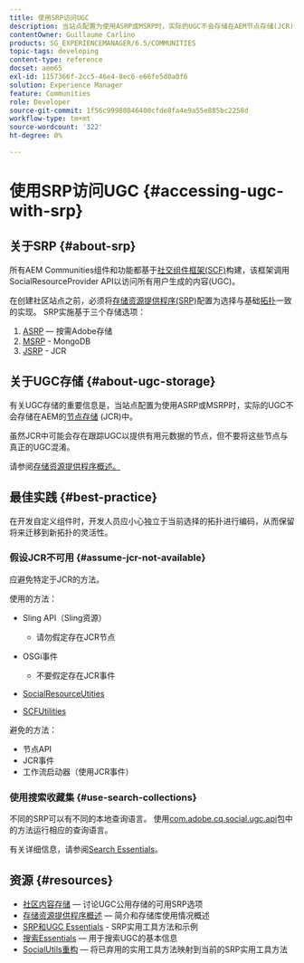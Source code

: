 ```yaml
---
title: 使用SRP访问UGC
description: 当站点配置为使用ASRP或MSRP时，实际的UGC不会存储在AEM节点存储(JCR)中
contentOwner: Guillaume Carlino
products: SG_EXPERIENCEMANAGER/6.5/COMMUNITIES
topic-tags: developing
content-type: reference
docset: aem65
exl-id: 1157366f-2cc5-46e4-8ec6-e66fe5d0a0f6
solution: Experience Manager
feature: Communities
role: Developer
source-git-commit: 1f56c99980846400cfde8fa4e9a55e885bc2258d
workflow-type: tm+mt
source-wordcount: '322'
ht-degree: 0%

---
```


# 使用SRP访问UGC {#accessing-ugc-with-srp}

## 关于SRP {#about-srp}

所有AEM Communities组件和功能都基于[社交组件框架(SCF)](/help/communities/scf.md)构建，该框架调用SocialResourceProvider API以访问所有用户生成的内容(UGC)。

在创建社区站点之前，必须将[存储资源提供程序(SRP)](/help/communities/working-with-srp.md)配置为选择与基础[拓扑](/help/communities/topologies.md)一致的实现。 SRP实施基于三个存储选项：

1. [ASRP](/help/communities/asrp.md) — 按需Adobe存储
1. [MSRP](/help/communities/msrp.md) - MongoDB
1. [JSRP](/help/communities/jsrp.md) - JCR

## 关于UGC存储 {#about-ugc-storage}

有关UGC存储的重要信息是，当站点配置为使用ASRP或MSRP时，实际的UGC不会存储在AEM的[节点存储](/help/sites-deploying/data-store-config.md) (JCR)中。

虽然JCR中可能会存在跟踪UGC以提供有用元数据的节点，但不要将这些节点与真正的UGC混淆。

请参阅[存储资源提供程序概述。](/help/communities/srp.md)

## 最佳实践 {#best-practice}

在开发自定义组件时，开发人员应小心独立于当前选择的拓扑进行编码，从而保留将来迁移到新拓扑的灵活性。

### 假设JCR不可用 {#assume-jcr-not-available}

应避免特定于JCR的方法。

使用的方法：

* Sling API（Sling资源）

   * 请勿假定存在JCR节点

* OSGi事件

   * 不要假定存在JCR事件

* [SocialResourceUtities](/help/communities/socialutils.md#socialresourceutilities-package)
* [SCFUtilities](/help/communities/socialutils.md#scfutilities-package)

避免的方法：

* 节点API
* JCR事件
* 工作流启动器（使用JCR事件）

### 使用搜索收藏集 {#use-search-collections}

不同的SRP可以有不同的本地查询语言。 使用[com.adobe.cq.social.ugc.api](https://helpx.adobe.com/experience-manager/6-5/sites/developing/using/reference-materials/javadoc/com/adobe/cq/social/ugc/api/package-summary.html)包中的方法运行相应的查询语言。

有关详细信息，请参阅[Search Essentials](/help/communities/search-implementation.md)。

## 资源 {#resources}

* [社区内容存储](/help/communities/working-with-srp.md) — 讨论UGC公用存储的可用SRP选项
* [存储资源提供程序概述](/help/communities/srp.md) — 简介和存储库使用情况概述
* [SRP和UGC Essentials](/help/communities/srp-and-ugc.md) - SRP实用工具方法和示例
* [搜索Essentials](/help/communities/search-implementation.md) — 用于搜索UGC的基本信息
* [SocialUtils重构](/help/communities/socialutils.md) — 将已弃用的实用工具方法映射到当前的SRP实用工具方法
